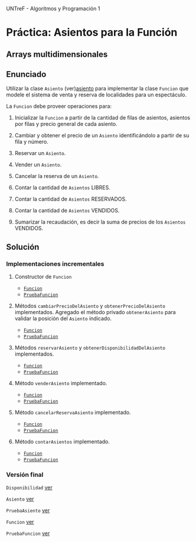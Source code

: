 UNTreF - Algoritmos y Programación 1

# Práctica: Asientos para la Función

## Arrays multidimensionales 

## Enunciado

Utilizar la clase `Asiento` (ver)[asiento] para implementar la clase `Funcion` que modele el sistema de venta y 
reserva de localidades para un espectáculo.    

La `Funcion` debe proveer operaciones para:

1. Inicializar la `Funcion` a partir de la cantidad de filas de asientos, asientos por filas y precio general de cada asiento.

2. Cambiar y obtener el precio de un `Asiento` identificándolo a partir de su fila y número.

3. Reservar un `Asiento`.

4. Vender un `Asiento`.

5. Cancelar la reserva de un `Asiento`.

6. Contar la cantidad de `Asientos` LIBRES.

7. Contar la cantidad de `Asientos` RESERVADOS.

8. Contar la cantidad de `Asientos` VENDIDOS.

9. Sumarizar la recaudación, es decir la suma de precios de los `Asientos` VENDIDOS.

## Solución

### Implementaciones incrementales

1. Constructor de `Funcion`
	* [`Funcion`](../punto1/src/Funcion.java#L1)
	* [`PruebaFuncion`](../punto1/src/PruebaFuncion.java#L1)
	
2. Métodos `cambiarPrecioDelAsiento` y `obtenerPrecioDelAsiento` implementados. Agregado el método privado
`obtenerAsiento` para validar la posición del `Asiento` indicado. 
	* [`Funcion`](../punto2/src/Funcion.java#L50)
	* [`PruebaFuncion`](../punto2/src/PruebaFuncion.java$L36)
	
3. Métodos `reservarAsiento` y `obtenerDisponibilidadDelAsiento` implementados.
	* [`Funcion`](../punto3/src/Funcion.java#L92)
	* [`PruebaFuncion`](../punto3/src/PruebaFuncion.java#L80)
	
4. Método `venderAsiento` implementado.
	* [`Funcion`](../punto4/src/Funcion.java#L113)
	* [`PruebaFuncion`](../punto4/src/PruebaFuncion.java#L95)
	
5. Método `cancelarReservaAsiento` implementado.
	* [`Funcion`](../punto5/src/Funcion.java#L124)
	* [`PruebaFuncion`](../punto5/src/PruebaFuncion.java#L110)

6. Método `contarAsientos` implementado.
	* [`Funcion`](../punto6/src/Funcion.java#L135)
	* [`PruebaFuncion`](../punto6/src/PruebaFuncion.java#L126)



### Versión final

`Disponibilidad` [ver][disponibilidad]

`Asiento` [ver][asiento]

`PruebaAsiento` [ver][prueba.asiento]

`Funcion` [ver][funcion]

`PruebaFuncion` [ver][prueba.funcion]


[disponibilidad]:../master/src/Disponibilidad.java
[asiento]:../master/src/Asiento.java
[prueba.asiento]:../master/src/PruebaAsiento.java
[funcion]:../master/src/Funcion.java
[prueba.funcion]:../master/src/PruebaFuncion.java

